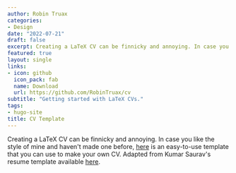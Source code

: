 ```yaml
---
author: Robin Truax
categories:
- Design
date: "2022-07-21"
draft: false
excerpt: Creating a LaTeX CV can be finnicky and annoying. In case you like the style of mine and haven't made one before, here is an easy-to-use template that you can use to make your own CV. Adapted from Kumar Saurav's resume template available [here](https://www.overleaf.com/articles/kumar-sauravs-resume/jkfhfqvhckms).
featured: true
layout: single
links:
- icon: github
  icon_pack: fab
  name: Download
  url: https://github.com/RobinTruax/cv
subtitle: "Getting started with LaTeX CVs."
tags:
- hugo-site
title: CV Template
---
```


Creating a LaTeX CV can be finnicky and annoying. In case you like the style of mine and haven't made one before, [here](https://github.com/RobinTruax/cv) is an easy-to-use template that you can use to make your own CV. Adapted from Kumar Saurav's resume template available [here](https://www.overleaf.com/articles/kumar-sauravs-resume/jkfhfqvhckms).